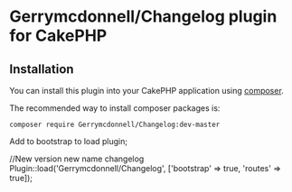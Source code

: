# Gerrymcdonnell/Changelog plugin for CakePHP

## Installation

You can install this plugin into your CakePHP application using [composer](http://getcomposer.org).

The recommended way to install composer packages is:

```
composer require Gerrymcdonnell/Changelog:dev-master
```

Add to bootstrap to load plugin;

//New version new name changelog
Plugin::load('Gerrymcdonnell/Changelog', ['bootstrap' => true, 'routes' => true]);
